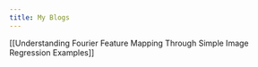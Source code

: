 ```yaml
---
title: My Blogs
---
```


[[Understanding Fourier Feature Mapping Through Simple Image Regression Examples]]